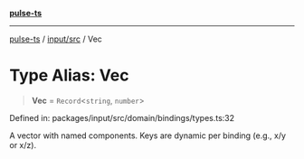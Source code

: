 [**pulse-ts**](../../../README.md)

***

[pulse-ts](../../../README.md) / [input/src](../README.md) / Vec

# Type Alias: Vec

> **Vec** = `Record`\<`string`, `number`\>

Defined in: packages/input/src/domain/bindings/types.ts:32

A vector with named components. Keys are dynamic per binding (e.g., x/y or x/z).
